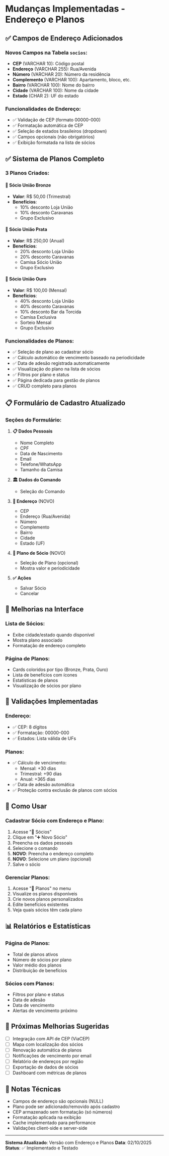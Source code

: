 # Mudanças Implementadas - Endereço e Planos

## ✅ Campos de Endereço Adicionados

### Novos Campos na Tabela `socios`:
- **CEP** (VARCHAR 10): Código postal
- **Endereço** (VARCHAR 255): Rua/Avenida
- **Número** (VARCHAR 20): Número da residência
- **Complemento** (VARCHAR 100): Apartamento, bloco, etc.
- **Bairro** (VARCHAR 100): Nome do bairro
- **Cidade** (VARCHAR 100): Nome da cidade
- **Estado** (CHAR 2): UF do estado

### Funcionalidades de Endereço:
- ✅ Validação de CEP (formato 00000-000)
- ✅ Formatação automática de CEP
- ✅ Seleção de estados brasileiros (dropdown)
- ✅ Campos opcionais (não obrigatórios)
- ✅ Exibição formatada na lista de sócios

## ✅ Sistema de Planos Completo

### 3 Planos Criados:

#### 🥉 Sócio União Bronze
- **Valor**: R$ 50,00 (Trimestral)
- **Benefícios**:
  - 10% desconto Loja União
  - 10% desconto Caravanas
  - Grupo Exclusivo

#### 🥈 Sócio União Prata
- **Valor**: R$ 250,00 (Anual)
- **Benefícios**:
  - 20% desconto Loja União
  - 20% desconto Caravanas
  - Camisa Sócio União
  - Grupo Exclusivo

#### 🥇 Sócio União Ouro
- **Valor**: R$ 100,00 (Mensal)
- **Benefícios**:
  - 40% desconto Loja União
  - 40% desconto Caravanas
  - 10% desconto Bar da Torcida
  - Camisa Exclusiva
  - Sorteio Mensal
  - Grupo Exclusivo

### Funcionalidades de Planos:
- ✅ Seleção de plano ao cadastrar sócio
- ✅ Cálculo automático de vencimento baseado na periodicidade
- ✅ Data de adesão registrada automaticamente
- ✅ Visualização do plano na lista de sócios
- ✅ Filtros por plano e status
- ✅ Página dedicada para gestão de planos
- ✅ CRUD completo para planos

## 📋 Formulário de Cadastro Atualizado

### Seções do Formulário:

1. **📋 Dados Pessoais**
   - Nome Completo
   - CPF
   - Data de Nascimento
   - Email
   - Telefone/WhatsApp
   - Tamanho da Camisa

2. **🏛️ Dados do Comando**
   - Seleção do Comando

3. **📍 Endereço** (NOVO)
   - CEP
   - Endereço (Rua/Avenida)
   - Número
   - Complemento
   - Bairro
   - Cidade
   - Estado (UF)

4. **🎫 Plano de Sócio** (NOVO)
   - Seleção de Plano (opcional)
   - Mostra valor e periodicidade

5. **✅ Ações**
   - Salvar Sócio
   - Cancelar

## 🎨 Melhorias na Interface

### Lista de Sócios:
- Exibe cidade/estado quando disponível
- Mostra plano associado
- Formatação de endereço completo

### Página de Planos:
- Cards coloridos por tipo (Bronze, Prata, Ouro)
- Lista de benefícios com ícones
- Estatísticas de planos
- Visualização de sócios por plano

## 🔧 Validações Implementadas

### Endereço:
- ✅ CEP: 8 dígitos
- ✅ Formatação: 00000-000
- ✅ Estados: Lista válida de UFs

### Planos:
- ✅ Cálculo de vencimento:
  - Mensal: +30 dias
  - Trimestral: +90 dias
  - Anual: +365 dias
- ✅ Data de adesão automática
- ✅ Proteção contra exclusão de planos com sócios

## 🚀 Como Usar

### Cadastrar Sócio com Endereço e Plano:

1. Acesse "👥 Sócios"
2. Clique em "➕ Novo Sócio"
3. Preencha os dados pessoais
4. Selecione o comando
5. **NOVO**: Preencha o endereço completo
6. **NOVO**: Selecione um plano (opcional)
7. Salve o sócio

### Gerenciar Planos:

1. Acesse "🎫 Planos" no menu
2. Visualize os planos disponíveis
3. Crie novos planos personalizados
4. Edite benefícios existentes
5. Veja quais sócios têm cada plano

## 📊 Relatórios e Estatísticas

### Página de Planos:
- Total de planos ativos
- Número de sócios por plano
- Valor médio dos planos
- Distribuição de benefícios

### Sócios com Planos:
- Filtros por plano e status
- Data de adesão
- Data de vencimento
- Alertas de vencimento próximo

## 🎯 Próximas Melhorias Sugeridas

- [ ] Integração com API de CEP (ViaCEP)
- [ ] Mapa com localização dos sócios
- [ ] Renovação automática de planos
- [ ] Notificações de vencimento por email
- [ ] Relatório de endereços por região
- [ ] Exportação de dados de sócios
- [ ] Dashboard com métricas de planos

## 📝 Notas Técnicas

- Campos de endereço são opcionais (NULL)
- Plano pode ser adicionado/removido após cadastro
- CEP armazenado sem formatação (só números)
- Formatação aplicada na exibição
- Cache implementado para performance
- Validações client-side e server-side

---

**Sistema Atualizado**: Versão com Endereço e Planos
**Data**: 02/10/2025
**Status**: ✅ Implementado e Testado



